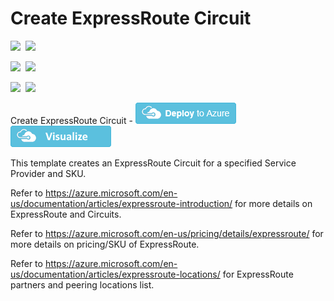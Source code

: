 # Create ExpressRoute Circuit

<IMG SRC="https://azurequickstartsservice.blob.core.windows.net/badges/201-expressroute-circuit-public-private-peering/PublicLastTestDate.svg" />&nbsp;
<IMG SRC="https://azurequickstartsservice.blob.core.windows.net/badges/201-expressroute-circuit-public-private-peering/PublicDeployment.svg" />&nbsp;

<IMG SRC="https://azurequickstartsservice.blob.core.windows.net/badges/201-expressroute-circuit-public-private-peering/FairfaxLastTestDate.svg" />&nbsp;
<IMG SRC="https://azurequickstartsservice.blob.core.windows.net/badges/201-expressroute-circuit-public-private-peering/FairfaxDeployment.svg" />&nbsp;

<IMG SRC="https://azurequickstartsservice.blob.core.windows.net/badges/201-expressroute-circuit-public-private-peering/BestPracticeResult.svg" />&nbsp;
<IMG SRC="https://azurequickstartsservice.blob.core.windows.net/badges/201-expressroute-circuit-public-private-peering/CredScanResult.svg" />&nbsp;

Create ExpressRoute Circuit  - <a href="https://portal.azure.com/#create/Microsoft.Template/uri/https%3A%2F%2Fraw.githubusercontent.com%2FAzure%2Fazure-quickstart-templates%2Fmaster%2F201-expressroute-circuit-public-private-peering%2Fazuredeploy.json" target="_blank">
    <img src="https://raw.githubusercontent.com/Azure/azure-quickstart-templates/master/1-CONTRIBUTION-GUIDE/images/deploytoazure.png"/>
</a>
<a href="http://armviz.io/#/?load=https%3A%2F%2Fraw.githubusercontent.com%2FAzure%2Fazure-quickstart-templates%2Fmaster%2F201-expressroute-circuit-public-private-peering%2Fazuredeploy.json" target="_blank">
    <img src="https://raw.githubusercontent.com/Azure/azure-quickstart-templates/master/1-CONTRIBUTION-GUIDE/images/visualizebutton.png"/>
</a>

This template creates an ExpressRoute Circuit for a specified Service Provider and SKU.

Refer to https://azure.microsoft.com/en-us/documentation/articles/expressroute-introduction/ for more details on ExpressRoute and Circuits.

Refer to https://azure.microsoft.com/en-us/pricing/details/expressroute/ for more details on pricing/SKU of ExpressRoute.

Refer to https://azure.microsoft.com/en-us/documentation/articles/expressroute-locations/ for ExpressRoute partners and peering locations list.

